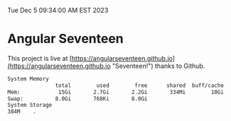 Tue Dec  5 09:34:00 AM EST 2023

# Angular Seventeen


This project is live at [https://angularseventeen.github.io](https://angularseventeen.github.io "Seventeen!") thanks to Github.

```bash
System Memory
               total        used        free      shared  buff/cache   available
Mem:            15Gi       2.7Gi       2.2Gi       334Mi        10Gi        12Gi
Swap:          8.0Gi       768Ki       8.0Gi
System Storage
384M	.
```
```bash
